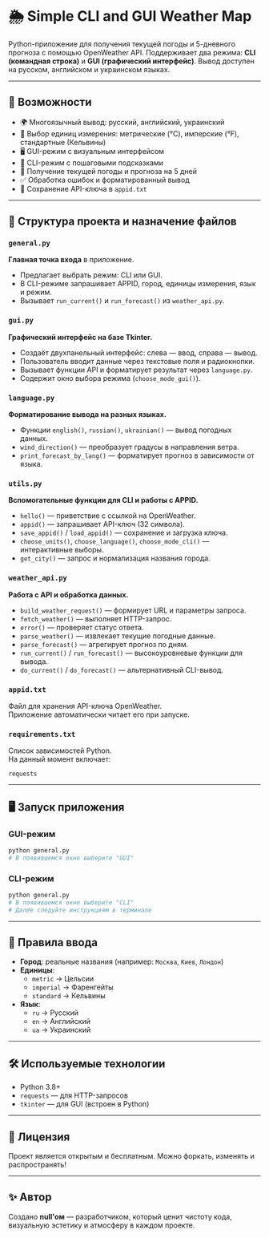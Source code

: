 # 🌦️ Simple CLI and GUI Weather Map

Python-приложение для получения текущей погоды и 5-дневного прогноза с помощью OpenWeather API. Поддерживает два режима: **CLI (командная строка)** и **GUI (графический интерфейс)**. Вывод доступен на русском, английском и украинском языках.

---

## 🚀 Возможности

- 🌍 Многоязычный вывод: русский, английский, украинский
- 📏 Выбор единиц измерения: метрические (°C), имперские (°F), стандартные (Кельвины)
- 🖥️ GUI-режим с визуальным интерфейсом
- 🧪 CLI-режим с пошаговыми подсказками
- 📡 Получение текущей погоды и прогноза на 5 дней
- ✅ Обработка ошибок и форматированный вывод
- 🔑 Сохранение API-ключа в `appid.txt`

---

## 📁 Структура проекта и назначение файлов

### `general.py`
**Главная точка входа** в приложение.  
- Предлагает выбрать режим: CLI или GUI.
- В CLI-режиме запрашивает APPID, город, единицы измерения, язык и режим.
- Вызывает `run_current()` и `run_forecast()` из `weather_api.py`.

### `gui.py`
**Графический интерфейс на базе Tkinter.**  
- Создаёт двухпанельный интерфейс: слева — ввод, справа — вывод.
- Пользователь вводит данные через текстовые поля и радиокнопки.
- Вызывает функции API и форматирует результат через `language.py`.
- Содержит окно выбора режима (`choose_mode_gui()`).

### `language.py`
**Форматирование вывода на разных языках.**  
- Функции `english()`, `russian()`, `ukrainian()` — вывод погодных данных.
- `wind_direction()` — преобразует градусы в направления ветра.
- `print_forecast_by_lang()` — форматирует прогноз в зависимости от языка.

### `utils.py`
**Вспомогательные функции для CLI и работы с APPID.**  
- `hello()` — приветствие с ссылкой на OpenWeather.
- `appid()` — запрашивает API-ключ (32 символа).
- `save_appid()` / `load_appid()` — сохранение и загрузка ключа.
- `choose_units()`, `choose_language()`, `choose_mode_cli()` — интерактивные выборы.
- `get_city()` — запрос и нормализация названия города.

### `weather_api.py`
**Работа с API и обработка данных.**  
- `build_weather_request()` — формирует URL и параметры запроса.
- `fetch_weather()` — выполняет HTTP-запрос.
- `error()` — проверяет статус ответа.
- `parse_weather()` — извлекает текущие погодные данные.
- `parse_forecast()` — агрегирует прогноз по дням.
- `run_current()` / `run_forecast()` — высокоуровневые функции для вывода.
- `do_current()` / `do_forecast()` — альтернативный CLI-вывод.

### `appid.txt`
Файл для хранения API-ключа OpenWeather.  
Приложение автоматически читает его при запуске.

### `requirements.txt`
Список зависимостей Python.  
На данный момент включает:
```
requests
```

---

## 🖥️ Запуск приложения

### GUI-режим

```bash
python general.py
# В появившемся окне выберите "GUI"
```

### CLI-режим

```bash
python general.py
# В появившемся окне выберите "CLI"
# Далее следуйте инструкциям в терминале
```

---

## 📌 Правила ввода

- **Город**: реальные названия (например: `Москва`, `Киев`, `Лондон`)
- **Единицы**:
  - `metric` → Цельсии
  - `imperial` → Фаренгейты
  - `standard` → Кельвины
- **Язык**:
  - `ru` → Русский
  - `en` → Английский
  - `ua` → Украинский

---

## 🛠️ Используемые технологии

- Python 3.8+
- `requests` — для HTTP-запросов
- `tkinter` — для GUI (встроен в Python)

---

## 📄 Лицензия

Проект является открытым и бесплатным. Можно форкать, изменять и распространять!

---

## ✨ Автор

Создано **null'ом** — разработчиком, который ценит чистоту кода, визуальную эстетику и атмосферу в каждом проекте.